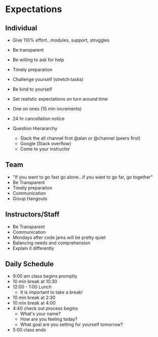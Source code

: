 # Expectations

## Individual

- Give 110% effort...modules, support, struggles
- Be transparent
- Be willing to ask for help 
- Timely preparation 
- Challenge yourself (stretch tasks) 
- Be kind to yourself 
- Set realistic expectations on turn around time 
- One on ones (15 min increments)
- 24 hr cancellation notice 

- Question Hierararchy
  - Slack the all channel first @alan or @channel (peers first)
  - Google (Stack overflow) 
  - Come to your instructor
  
## Team

- "If you want to go fast go alone...if you want to go far, go together" 
- Be Transparent
- Timely preparation
- Communication
- Group Hangouts 

## Instructors/Staff

- Be Transparent 
- Communication 
- Mondays after code jams will be pretty quiet
- Balancing needs and comprehension 
- Explain it differently 




## Daily Schedule

- 9:00 am class begins promptly
- 10 min break at 10:30
- 12:00 - 1:00 Lunch
  - It is important to take a break!
- 10 min break at 2:30
- 10 min break at 4:00
- 4:40 check out process begins
  - What's your name?
  - How are you feeling today?
  - What goal are you setting for yourself tomorrow?
- 5:00 class ends 
